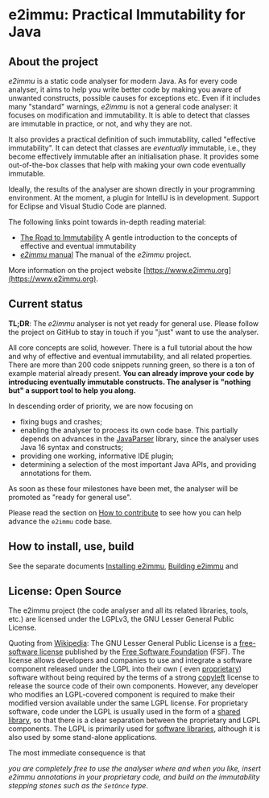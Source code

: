 # e2immu: Practical Immutability for Java

## About the project

_e2immu_ is a static code analyser for modern Java. As for every code analyser, it aims to help you write better code by
making you aware of unwanted constructs, possible causes for exceptions etc. Even if it includes many "standard"
warnings, _e2immu_ is not a general code analyser:
it focuses on modification and immutability. It is able to detect that classes are immutable in practice, or not, and
why they are not.

It also provides a practical definition of such immutability, called "effective immutability". It can detect that
classes are _eventually_ immutable, i.e., they become effectively immutable after an initialisation phase. It provides
some out-of-the-box classes that help with making your own code eventually immutable.

Ideally, the results of the analyser are shown directly in your programming environment. At the moment, a plugin for
IntelliJ is in development. Support for Eclipse and Visual Studio Code are planned.

The following links point towards in-depth reading material:

- [The Road to Immutability](https://www.e2immu.org/road-to-immutability/000-main.html) A gentle introduction to the concepts of effective and eventual immutability
- [_e2immu_ manual](https://www.e2immu.org/manual/000-main.html) The manual of the _e2immu_ project.

More information on the project website [https://www.e2immu.org](https://www.e2immu.org).

## Current status

**TL;DR**: The _e2immu_ analyser is not yet ready for general use. Please follow the project on GitHub to stay in touch
if you "just" want to use the analyser.

All core concepts are solid, however. There is a full tutorial about the how and why of effective and eventual
immutability, and all related properties. There are more than 200 code snippets running green, so there is a ton of
example material already present. **You can already improve your code by introducing eventually immutable constructs. The
analyser is "nothing but" a support tool to help you along.**

In descending order of priority, we are now focusing on

- fixing bugs and crashes;
- enabling the analyser to process its own code base. This partially depends on advances in
  the [JavaParser](http://javaparser.org/) library, since the analyser uses Java 16 syntax and constructs;
- providing one working, informative IDE plugin;
- determining a selection of the most important Java APIs, and providing annotations for them.

As soon as these four milestones have been met, the analyser will be promoted as "ready for general use".

Please read the section on [How to contribute](#HowToContribute) to see how you can help advance the `e2immu` code base.

## How to install, use, build

See the separate documents [Installing e2immu](/INSTALL.md), [Building e2immu](/BUILD.md) and

## License: Open Source

The e2immu project (the code analyser and all its related libraries, tools, etc.) are licensed under the LGPLv3, the GNU
Lesser General Public License.

Quoting from [Wikipedia](https://en.wikipedia.org/wiki/GNU_Lesser_General_Public_License): The GNU Lesser General Public
License is a  [free-software license](https://en.wikipedia.org/wiki/Free-software_license)  published by
the  [Free Software Foundation](https://en.wikipedia.org/wiki/Free_Software_Foundation)  (FSF). The license allows
developers and companies to use and integrate a software component released under the LGPL into their own (
even  [proprietary](https://en.wikipedia.org/wiki/Proprietary_software)) software without being required by the terms of
a strong  [copyleft](https://en.wikipedia.org/wiki/Copyleft)  license to release the source code of their own
components. However, any developer who modifies an LGPL-covered component is required to make their modified version
available under the same LGPL license. For proprietary software, code under the LGPL is usually used in the form of
a  [shared library](https://en.wikipedia.org/wiki/Shared_library), so that there is a clear separation between the
proprietary and LGPL components. The LGPL is primarily used
for  [software libraries](https://en.wikipedia.org/wiki/Library_(computing)), although it is also used by some
stand-alone applications.

The most immediate consequence is that

*you are completely free to use the analyser where and when you like, insert e2immu annotations in your proprietary
code, and build on the immutability stepping stones such as the `SetOnce` type*.
